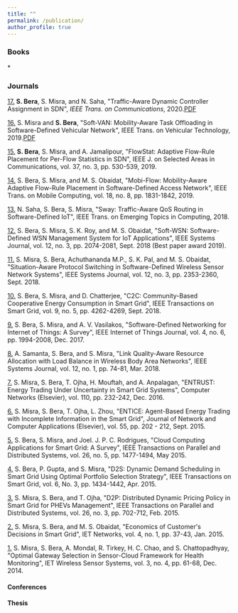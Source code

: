 ```yaml
---
title: ""
permalink: /publication/
author_profile: true
---
```


<h3>Books</h3>
* 

<h3>Journals</h3>

[17.](https://ieeexplore.ieee.org/document/9046815) <b>S. Bera</b>, S. Misra, and N. Saha, "Traffic-Aware Dynamic Controller Assignment in SDN", <i>IEEE Trans. on Communications</i>, 2020.[PDF]()

[16.](https://ieeexplore.ieee.org/document/8930056) S. Misra and <b>S. Bera</b>, "Soft-VAN: Mobility-Aware Task Offloading in Software-Defined Vehicular Network", IEEE Trans. on Vehicular Technology, 2019.[PDF]()

[15.](https://ieeexplore.ieee.org/document/8624498/) <b>S. Bera</b>, S. Misra, and A. Jamalipour, "FlowStat: Adaptive Flow-Rule Placement for Per-Flow Statistics in SDN", IEEE J. on Selected Areas in Communications, vol. 37, no. 3, pp. 530-539, 2019.

[14.](https://ieeexplore.ieee.org/document/8454737/) S. Bera, S. Misra, and M. S. Obaidat, "Mobi-Flow: Mobility-Aware Adaptive Flow-Rule Placement in Software-Defined Access Network", IEEE Trans. on Mobile Computing, vol. 18, no. 8, pp. 1831-1842, 2019.

[13.](https://ieeexplore.ieee.org/document/8385144/) N. Saha, S. Bera, S. Misra, "Sway: Traffic-Aware QoS Routing in Software-Defined IoT", IEEE Trans. on Emerging Topics in Computing, 2018.

[12.](ieeexplore.ieee.org/document/7740067/) S. Bera, S. Misra, S. K. Roy, and M. S. Obaidat, "Soft-WSN: Software-Defined WSN Management System for IoT Applications", IEEE Systems Journal, vol. 12, no. 3, pp. 2074-2081, Sept. 2018 (Best paper award 2019).

[11.](ieeexplore.ieee.org/document/7740067/) S. Misra, S. Bera, Achuthananda M.P., S. K. Pal, and M. S. Obaidat, "Situation-Aware Protocol Switching in Software-Defined Wireless Sensor Network Systems", IEEE Systems Journal, vol. 12, no. 3, pp. 2353-2360, Sept. 2018. 

[10.](ieeexplore.ieee.org/document/7817887/) S. Bera, S. Misra, and D. Chatterjee, "C2C: Community-Based Cooperative Energy Consumption in Smart Grid", IEEE Transactions on Smart Grid, vol. 9, no. 5, pp. 4262-4269, Sept. 2018.

[9.](ieeexplore.ieee.org/document/8017556/) S. Bera, S. Misra, and A. V. Vasilakos, "Software-Defined Networking for Internet of Things: A Survey", IEEE Internet of Things Journal, vol. 4, no. 6, pp. 1994-2008, Dec. 2017.

[8.](ieeexplore.ieee.org/document/7182257/) A. Samanta, S. Bera, and S. Misra, "Link Quality-Aware Resource Allocation with Load Balance in Wireless Body Area Networks", IEEE Systems Journal, vol. 12, no. 1, pp. 74-81, Mar. 2018.

[7.](www.sciencedirect.com/science/article/pii/S1389128616303206) S. Misra, S. Bera, T. Ojha, H. Mouftah, and A. Anpalagan, "ENTRUST: Energy Trading Under Uncertainty in Smart Grid Systems", Computer Networks (Elsevier), vol. 110, pp. 232-242, Dec. 2016.

[6.](www.sciencedirect.com/science/article/pii/S1084804515001083) S. Misra, S. Bera, T. Ojha, L. Zhou, "ENTICE: Agent-Based Energy Trading with Incomplete Information in the Smart Grid", Journal of Network and Computer Applications (Elsevier), vol. 55, pp. 202 - 212, Sept. 2015.

[5.](ieeexplore.ieee.org/document/6809180/) S. Bera, S. Misra, and Joel. J. P. C. Rodrigues, "Cloud Computing Applications for Smart Grid: A Survey", IEEE Transactions on Parallel and Distributed Systems, vol. 26, no. 5, pp. 1477-1494, May 2015.

[4.](ieeexplore.ieee.org/document/7029140/) S. Bera, P. Gupta, and S. Misra, "D2S: Dynamic Demand Scheduling in Smart Grid Using Optimal Portfolio Selection Strategy", IEEE Transactions on Smart Grid, vol. 6, No. 3, pp. 1434-1442, Apr. 2015.

[3.](ieeexplore.ieee.org/document/6782392/) S. Misra, S. Bera, and T. Ojha, "D2P: Distributed Dynamic Pricing Policy in Smart Grid for PHEVs Management", IEEE Transactions on Parallel and Distributed Systems, vol. 26, no. 3, pp. 702-712, Feb. 2015.

[2.](ieeexplore.ieee.org/document/6994376/) S. Misra, S. Bera, and M. S. Obaidat, "Economics of Customer's Decisions in Smart Grid", IET Networks, vol. 4, no. 1, pp. 37-43, Jan. 2015.

[1.](ieeexplore.ieee.org/document/6828878/) S. Misra, S. Bera, A. Mondal, R. Tirkey, H. C. Chao, and S. Chattopadhyay, "Optimal Gateway Selection in Sensor-Cloud Framework for Health Monitoring", IET Wireless Sensor Systems, vol. 3, no. 4, pp. 61-68, Dec. 2014. 

<h4>Conferences</h4>


<h4>Thesis</h4>
